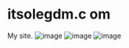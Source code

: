 # itsolegdm.c om
My site.
![image](https://user-images.githubusercontent.com/55553104/186777689-0f83463f-f58b-42d3-9a0f-c9d5b3ca3c0a.png)
![image](https://user-images.githubusercontent.com/55553104/186777694-224c691b-6ad3-44bd-a38d-cf28cefccf75.png)
![image](https://user-images.githubusercontent.com/55553104/186778480-11047f8e-c4e0-462b-856f-59a08269fda6.png)

